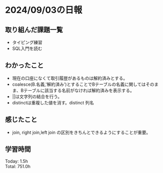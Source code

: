 # 2024/09/03の日報
## 取り組んだ課題一覧
* タイピング練習
* SQL入門を読む
## わかったこと
* 現在の口座になくて取引履歴があるものは解約済みとする。
 * coalesce(B.名義,'解約済み')とすることでBテーブルの名義に関してはそのまま、Bテーブルに該当する名前がなければ解約済みを表示する。
*  ||は文字列の結合を行う。
*  distinctは重複した値を消す。distinct 列名
## 感じたこと
* join, right join,left join の区別をきちんとできるようにすることが重要。
## 学習時間
Today: 1.5h<br>
Total: 751.0h
